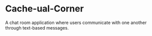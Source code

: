 # Cache-ual-Corner
A chat room application where users communicate with one another through text-based messages.

